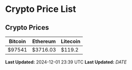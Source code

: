 # Crypto Price List

## Crypto Prices
| Bitcoin | Ethereum | Litecoin |
| ------- | -------- | -------- |
| $97541 | $3716.03 | $119.2 |
**Last Updated:** 2024-12-01 23:39 UTC
**Last Updated:** $DATE$
